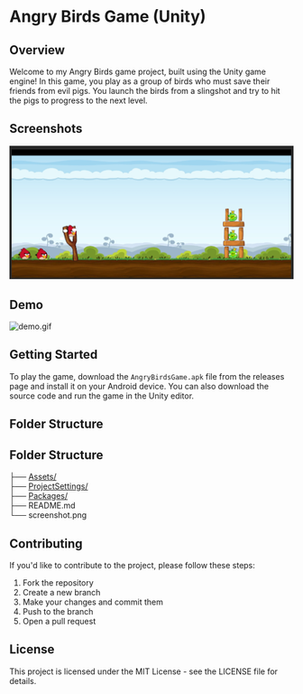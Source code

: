 # Angry Birds Game (Unity)

## Overview

Welcome to my Angry Birds game project, built using the Unity game engine! In this game, you play as a group of birds who must save their friends from evil pigs. You launch the birds from a slingshot and try to hit the pigs to progress to the next level.

## Screenshots

![screenshot.png](screenshot.png)

## Demo

![demo.gif](demo.gif)

## Getting Started

To play the game, download the `AngryBirdsGame.apk` file from the releases page and install it on your Android device. You can also download the source code and run the game in the Unity editor.

## Folder Structure



## Folder Structure

├── [Assets/](https://github.com/SethiShreya/Angry-Bird-2D/tree/master/Assets)<br>
├── [ProjectSettings/](https://github.com/SethiShreya/Angry-Bird-2D/tree/master/ProjectSettings)<br>
├── [Packages/](https://github.com/SethiShreya/Angry-Bird-2D/tree/master/Packages)<br>
├── README.md<br>
└── screenshot.png<br>


## Contributing

If you'd like to contribute to the project, please follow these steps:

1. Fork the repository
2. Create a new branch
3. Make your changes and commit them
4. Push to the branch
5. Open a pull request

## License

This project is licensed under the MIT License - see the LICENSE file for details.
